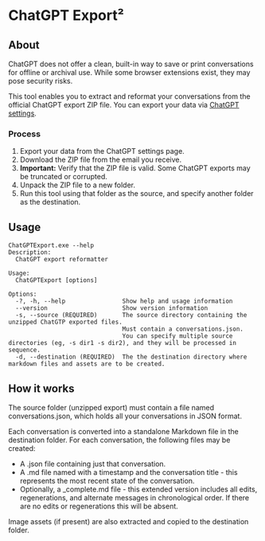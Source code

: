 # ChatGPT Export²

## About

ChatGPT does not offer a clean, built-in way to save or print conversations for offline or archival use. While some browser extensions exist, they may pose security risks.

This tool enables you to extract and reformat your conversations from the official ChatGPT export ZIP file. You can export your data via [ChatGPT settings](https://chatgpt.com/#settings/DataControls).

### Process

1. Export your data from the ChatGPT settings page.
2. Download the ZIP file from the email you receive.
3. **Important:** Verify that the ZIP file is valid. Some ChatGPT exports may be truncated or corrupted.
4. Unpack the ZIP file to a new folder.
5. Run this tool using that folder as the source, and specify another folder as the destination.

## Usage

```
ChatGPTExport.exe --help
Description:
  ChatGPT export reformatter

Usage:
  ChatGPTExport [options]

Options:
  -?, -h, --help                Show help and usage information
  --version                     Show version information
  -s, --source (REQUIRED)       The source directory containing the unzipped ChatGTP exported files.
                                Must contain a conversations.json.
                                You can specify multiple source directories (eg, -s dir1 -s dir2), and they will be processed in sequence.
  -d, --destination (REQUIRED)  The the destination directory where markdown files and assets are to be created.

```

## How it works
The source folder (unzipped export) must contain a file named conversations.json, which holds all your conversations in JSON format.

Each conversation is converted into a standalone Markdown file in the destination folder. For each conversation, the following files may be created:

* A .json file containing just that conversation.
* A .md file named with a timestamp and the conversation title - this represents the most recent state of the conversation.
* Optionally, a _complete.md file - this extended version includes all edits, regenerations, and alternate messages in chronological order. If there are no edits or regenerations this will be absent.

Image assets (if present) are also extracted and copied to the destination folder.